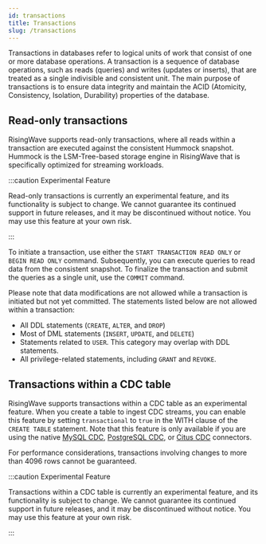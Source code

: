 ```yaml
---
id: transactions
title: Transactions
slug: /transactions
---
```


Transactions in databases refer to logical units of work that consist of one or more database operations. A transaction is a sequence of database operations, such as reads (queries) and writes (updates or inserts), that are treated as a single indivisible and consistent unit. The main purpose of transactions is to ensure data integrity and maintain the ACID (Atomicity, Consistency, Isolation, Durability) properties of the database.

## Read-only transactions

RisingWave supports read-only transactions, where all reads within a transaction are executed against the consistent Hummock snapshot. Hummock is the LSM-Tree-based storage engine in RisingWave that is specifically optimized for streaming workloads.

:::caution Experimental Feature

Read-only transactions is currently an experimental feature, and its functionality is subject to change. We cannot guarantee its continued support in future releases, and it may be discontinued without notice. You may use this feature at your own risk.

:::

To initiate a transaction, use either the `START TRANSACTION READ ONLY` or `BEGIN READ ONLY` command. Subsequently, you can execute queries to read data from the consistent snapshot. To finalize the transaction and submit the queries as a single unit, use the `COMMIT` command.

Please note that data modifications are not allowed while a transaction is initiated but not yet committed. The statements listed below are not allowed within a transaction:

- All DDL statements (`CREATE`, `ALTER`, and `DROP`)
- Most of DML statements (`INSERT`, `UPDATE`, and `DELETE`)
- Statements related to `USER`. This category may overlap with DDL statements.
- All privilege-related statements, including `GRANT` and `REVOKE`.

## Transactions within a CDC table

RisingWave supports transactions within a CDC table as an experimental feature. When you create a table to ingest CDC streams, you can enable this feature by setting `transactional` to `true` in the WITH clause of the `CREATE TABLE` statement. Note that this feature is only available if you are using the native [MySQL CDC](/guides/ingest-from-mysql-cdc.md), [PostgreSQL CDC](/guides/ingest-from-postgres-cdc.md), or [Citus CDC](/guides/ingest-from-citus-cdc.md) connectors.

For performance considerations, transactions involving changes to more than 4096 rows cannot be guaranteed.

:::caution Experimental Feature

Transactions within a CDC table is currently an experimental feature, and its functionality is subject to change. We cannot guarantee its continued support in future releases, and it may be discontinued without notice. You may use this feature at your own risk.

:::
